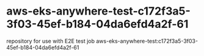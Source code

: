 # aws-eks-anywhere-test-c172f3a5-3f03-45ef-b184-04da6efd4a2f-61
repository for use with E2E test job aws-eks-anywhere-test:c172f3a5-3f03-45ef-b184-04da6efd4a2f-61
